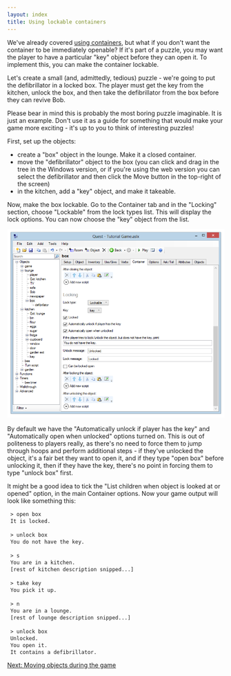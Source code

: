 ```yaml
---
layout: index
title: Using lockable containers
---
```


We've already covered [using containers](using_containers.html), but what if you don't want the container to be immediately openable? If it's part of a puzzle, you may want the player to have a particular "key" object before they can open it. To implement this, you can make the container lockable.

Let's create a small (and, admittedly, tedious) puzzle - we're going to put the defibrillator in a locked box. The player must get the key from the kitchen, unlock the box, and then take the defibrillator from the box before they can revive Bob.

Please bear in mind this is probably the most boring puzzle imaginable. It is just an example. Don't use it as a guide for something that would make your game more exciting - it's up to you to think of interesting puzzles!

First, set up the objects:

-   create a "box" object in the lounge. Make it a closed container.
-   move the "defibrillator" object to the box (you can click and drag in the tree in the Windows version, or if you're using the web version you can select the defibrillator and then click the Move button in the top-right of the screen)
-   in the kitchen, add a "key" object, and make it takeable.

Now, make the box lockable. Go to the Container tab and in the "Locking" section, choose "Lockable" from the lock types list. This will display the lock options. You can now choose the "key" object from the list.

![](Lockedcontainer.png "Lockedcontainer.png")

By default we have the "Automatically unlock if player has the key" and "Automatically open when unlocked" options turned on. This is out of politeness to players really, as there's no need to force them to jump through hoops and perform additional steps - if they've unlocked the object, it's a fair bet they want to open it, and if they type "open box" before unlocking it, then if they have the key, there's no point in forcing them to type "unlock box" first.

It might be a good idea to tick the "List children when object is looked at or opened" option, in the main Container options. Now your game output will look like something this:

     > open box
     It is locked.
     
     > unlock box
     You do not have the key.
     
     > s
     You are in a kitchen.
     [rest of kitchen description snipped...]
     
     > take key
     You pick it up.
     
     > n
     You are in a lounge.
     [rest of lounge description snipped...]
     
     > unlock box
     Unlocked.
     You open it.
     It contains a defibrillator.

[Next: Moving objects during the game](moving_objects_during_the_game.html)